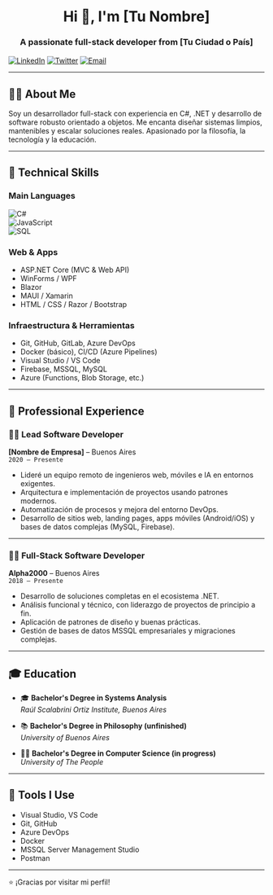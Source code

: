 <h1 align="center">Hi 👋, I'm [Tu Nombre]</h1>
<h3 align="center">A passionate full-stack developer from [Tu Ciudad o País]</h3>

<p align="left">
  <a href="https://linkedin.com/in/tu-linkedin" target="blank"><img align="center" src="https://img.shields.io/badge/LinkedIn-blue?logo=linkedin&style=flat" alt="LinkedIn" /></a>
  <a href="https://twitter.com/tu-twitter" target="blank"><img align="center" src="https://img.shields.io/badge/Twitter-%231DA1F2.svg?style=flat&logo=twitter&logoColor=white" alt="Twitter" /></a>
  <a href="mailto:tuemail@example.com"><img align="center" src="https://img.shields.io/badge/Email-D14836?style=flat&logo=gmail&logoColor=white" alt="Email" /></a>
</p>

---

## 👨‍💻 About Me

Soy un desarrollador full-stack con experiencia en C#, .NET y desarrollo de software robusto orientado a objetos. Me encanta diseñar sistemas limpios, mantenibles y escalar soluciones reales. Apasionado por la filosofía, la tecnología y la educación.

---

## 🧠 Technical Skills

### Main Languages  
![C#](https://img.shields.io/badge/C%23-%23239120.svg?style=flat&logo=c-sharp&logoColor=white)  
![JavaScript](https://img.shields.io/badge/JavaScript-%23323330.svg?style=flat&logo=javascript&logoColor=%23F7DF1E)  
![SQL](https://img.shields.io/badge/SQL-%2307405e.svg?style=flat&logo=sqlite&logoColor=white)

### Web & Apps  
- ASP.NET Core (MVC & Web API)  
- WinForms / WPF  
- Blazor  
- MAUI / Xamarin  
- HTML / CSS / Razor / Bootstrap

### Infraestructura & Herramientas  
- Git, GitHub, GitLab, Azure DevOps  
- Docker (básico), CI/CD (Azure Pipelines)  
- Visual Studio / VS Code  
- Firebase, MSSQL, MySQL  
- Azure (Functions, Blob Storage, etc.)

---

## 🧳 Professional Experience

### 👨‍💻 Lead Software Developer  
**[Nombre de Empresa]** – Buenos Aires  
`2020 – Presente`  
- Lideré un equipo remoto de ingenieros web, móviles e IA en entornos exigentes.  
- Arquitectura e implementación de proyectos usando patrones modernos.  
- Automatización de procesos y mejora del entorno DevOps.  
- Desarrollo de sitios web, landing pages, apps móviles (Android/iOS) y bases de datos complejas (MySQL, Firebase).

---

### 🧑‍💻 Full-Stack Software Developer  
**Alpha2000** – Buenos Aires  
`2018 – Presente`  
- Desarrollo de soluciones completas en el ecosistema .NET.  
- Análisis funcional y técnico, con liderazgo de proyectos de principio a fin.  
- Aplicación de patrones de diseño y buenas prácticas.  
- Gestión de bases de datos MSSQL empresariales y migraciones complejas.

---

## 🎓 Education

- 🎓 **Bachelor's Degree in Systems Analysis**  
  _Raúl Scalabrini Ortiz Institute, Buenos Aires_

- 📚 **Bachelor's Degree in Philosophy (unfinished)**  
  _University of Buenos Aires_

- 👨‍💻 **Bachelor's Degree in Computer Science (in progress)**  
  _University of The People_

---

## 🔧 Tools I Use
- Visual Studio, VS Code  
- Git, GitHub  
- Azure DevOps  
- Docker  
- MSSQL Server Management Studio  
- Postman  

---


⭐ ¡Gracias por visitar mi perfil!
